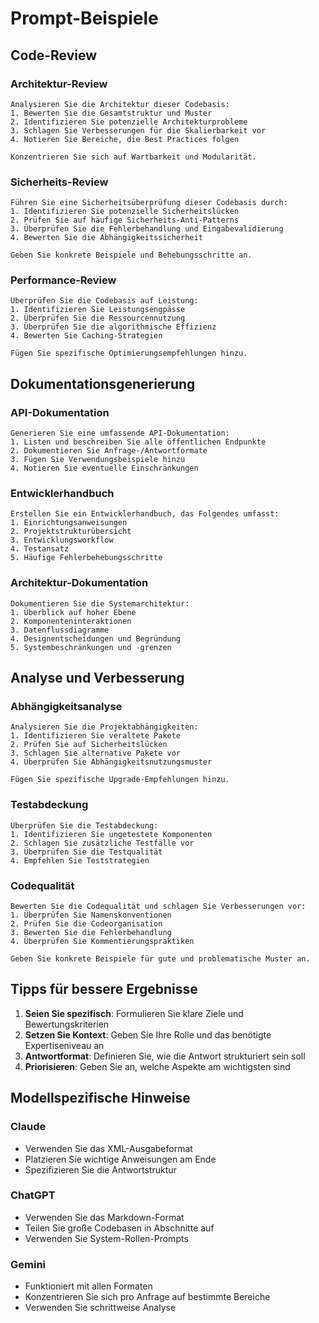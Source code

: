 # Prompt-Beispiele

## Code-Review

### Architektur-Review
```
Analysieren Sie die Architektur dieser Codebasis:
1. Bewerten Sie die Gesamtstruktur und Muster
2. Identifizieren Sie potenzielle Architekturprobleme
3. Schlagen Sie Verbesserungen für die Skalierbarkeit vor
4. Notieren Sie Bereiche, die Best Practices folgen

Konzentrieren Sie sich auf Wartbarkeit und Modularität.
```

### Sicherheits-Review
```
Führen Sie eine Sicherheitsüberprüfung dieser Codebasis durch:
1. Identifizieren Sie potenzielle Sicherheitslücken
2. Prüfen Sie auf häufige Sicherheits-Anti-Patterns
3. Überprüfen Sie die Fehlerbehandlung und Eingabevalidierung
4. Bewerten Sie die Abhängigkeitssicherheit

Geben Sie konkrete Beispiele und Behebungsschritte an.
```

### Performance-Review
```
Überprüfen Sie die Codebasis auf Leistung:
1. Identifizieren Sie Leistungsengpässe
2. Überprüfen Sie die Ressourcennutzung
3. Überprüfen Sie die algorithmische Effizienz
4. Bewerten Sie Caching-Strategien

Fügen Sie spezifische Optimierungsempfehlungen hinzu.
```

## Dokumentationsgenerierung

### API-Dokumentation
```
Generieren Sie eine umfassende API-Dokumentation:
1. Listen und beschreiben Sie alle öffentlichen Endpunkte
2. Dokumentieren Sie Anfrage-/Antwortformate
3. Fügen Sie Verwendungsbeispiele hinzu
4. Notieren Sie eventuelle Einschränkungen
```

### Entwicklerhandbuch
```
Erstellen Sie ein Entwicklerhandbuch, das Folgendes umfasst:
1. Einrichtungsanweisungen
2. Projektstrukturübersicht
3. Entwicklungsworkflow
4. Testansatz
5. Häufige Fehlerbehebungsschritte
```

### Architektur-Dokumentation
```
Dokumentieren Sie die Systemarchitektur:
1. Überblick auf hoher Ebene
2. Komponenteninteraktionen
3. Datenflussdiagramme
4. Designentscheidungen und Begründung
5. Systembeschränkungen und -grenzen
```

## Analyse und Verbesserung

### Abhängigkeitsanalyse
```
Analysieren Sie die Projektabhängigkeiten:
1. Identifizieren Sie veraltete Pakete
2. Prüfen Sie auf Sicherheitslücken
3. Schlagen Sie alternative Pakete vor
4. Überprüfen Sie Abhängigkeitsnutzungsmuster

Fügen Sie spezifische Upgrade-Empfehlungen hinzu.
```

### Testabdeckung
```
Überprüfen Sie die Testabdeckung:
1. Identifizieren Sie ungetestete Komponenten
2. Schlagen Sie zusätzliche Testfälle vor
3. Überprüfen Sie die Testqualität
4. Empfehlen Sie Teststrategien
```

### Codequalität
```
Bewerten Sie die Codequalität und schlagen Sie Verbesserungen vor:
1. Überprüfen Sie Namenskonventionen
2. Prüfen Sie die Codeorganisation
3. Bewerten Sie die Fehlerbehandlung
4. Überprüfen Sie Kommentierungspraktiken

Geben Sie konkrete Beispiele für gute und problematische Muster an.
```

## Tipps für bessere Ergebnisse

1. **Seien Sie spezifisch**: Formulieren Sie klare Ziele und Bewertungskriterien
2. **Setzen Sie Kontext**: Geben Sie Ihre Rolle und das benötigte Expertiseniveau an
3. **Antwortformat**: Definieren Sie, wie die Antwort strukturiert sein soll
4. **Priorisieren**: Geben Sie an, welche Aspekte am wichtigsten sind

## Modellspezifische Hinweise

### Claude
- Verwenden Sie das XML-Ausgabeformat
- Platzieren Sie wichtige Anweisungen am Ende
- Spezifizieren Sie die Antwortstruktur

### ChatGPT
- Verwenden Sie das Markdown-Format
- Teilen Sie große Codebasen in Abschnitte auf
- Verwenden Sie System-Rollen-Prompts

### Gemini
- Funktioniert mit allen Formaten
- Konzentrieren Sie sich pro Anfrage auf bestimmte Bereiche
- Verwenden Sie schrittweise Analyse
